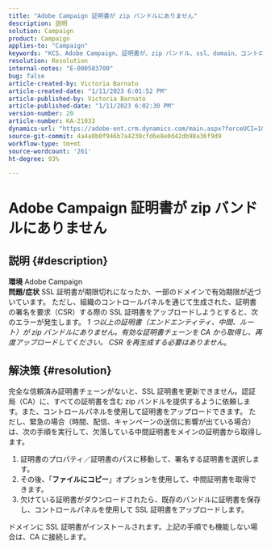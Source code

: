 ```yaml
---
title: "Adobe Campaign 証明書が zip バンドルにありません"
description: 説明
solution: Campaign
product: Campaign
applies-to: "Campaign"
keywords: "KCS、Adobe Campaign、証明書が、zip バンドル、ssl、domain、コントロールパネルにありません"
resolution: Resolution
internal-notes: "E-000503700"
bug: false
article-created-by: Victoria Barnato
article-created-date: "1/11/2023 6:01:52 PM"
article-published-by: Victoria Barnato
article-published-date: "1/11/2023 6:02:30 PM"
version-number: 20
article-number: KA-21033
dynamics-url: "https://adobe-ent.crm.dynamics.com/main.aspx?forceUCI=1&pagetype=entityrecord&etn=knowledgearticle&id=53ef6e04-da91-ed11-aad1-6045bd006d92"
source-git-commit: 4a4a0b0f946b7a4230cfd6e8e0d42db98a36f9d9
workflow-type: tm+mt
source-wordcount: '261'
ht-degree: 93%

---
```


# Adobe Campaign 証明書が zip バンドルにありません

## 説明 {#description}

<b>環境</b>
Adobe Campaign
 <br><b>問題/症状</b>
SSL 証明書が期限切れになったか、一部のドメインで有効期限が近づいています。 ただし、組織のコントロールパネルを通じて生成された、証明書の署名を要求（CSR）する際の SSL 証明書をアップロードしようとすると、次のエラーが発生します。 *1 つ以上の証明書（エンドエンティティ、中間、ルート）が zip バンドルにありません。有効な証明書チェーンを CA から取得し、再度アップロードしてください。 CSR を再生成する必要はありません*。


## 解決策 {#resolution}


完全な信頼済み証明書チェーンがないと、SSL 証明書を更新できません。認証局（CA）に、すべての証明書を含む zip バンドルを提供するように依頼します。また、コントロールパネルを使用して証明書をアップロードできます。 ただし、緊急の場合（時間、配信、キャンペーンの送信に影響が出ている場合）は、次の手順を実行して、欠落している中間証明書をメインの証明書から取得します。

1. 証明書のプロパティ／証明書のパスに移動して、署名する証明書を選択します。
2. その後、「<b>ファイルにコピー</b>」オプションを使用して、中間証明書を取得できます。
3. 欠けている証明書がダウンロードされたら、既存のバンドルに証明書を保存し、コントロールパネルを使用して SSL 証明書をアップロードします。


ドメインに SSL 証明書がインストールされます。上記の手順でも機能しない場合は、CA に接続します。
